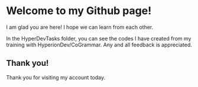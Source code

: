 # Welcome to my Github page!
I am glad you are here! I hope we can learn from each other.

In the HyperDevTasks folder, you can see the codes I have created from my training with HyperionDev/CoGrammar.
Any and all feedback is appreciated.

## Thank you!
Thank you for visiting my account today.
